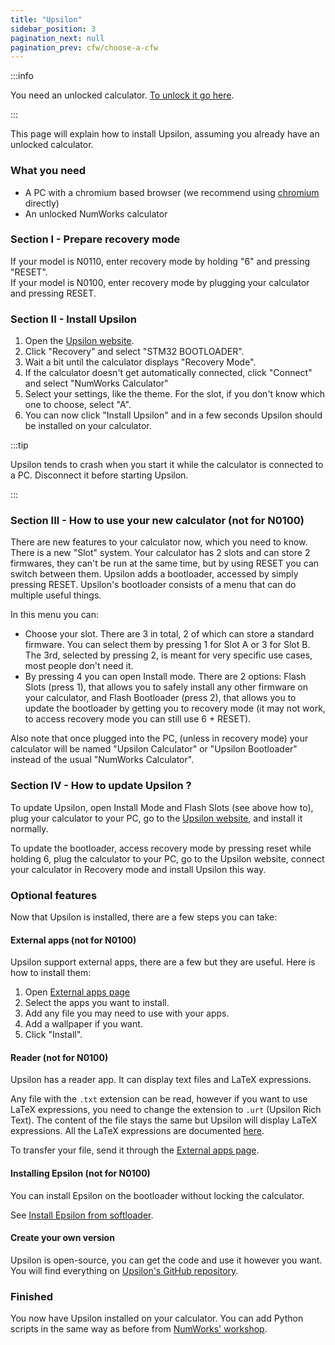 ```yaml
---
title: "Upsilon"
sidebar_position: 3
pagination_next: null
pagination_prev: cfw/choose-a-cfw
---
```


:::info

You need an unlocked calculator. [To unlock it go here](/docs/intro).

:::

This page will explain how to install Upsilon, assuming you already have an unlocked calculator.

### What you need

- A PC with a chromium based browser (we recommend using [chromium](https://www.chromium.org/chromium-projects/) directly)
- An unlocked NumWorks calculator

### Section I - Prepare recovery mode

If your model is N0110, enter recovery mode by holding "6" and pressing "RESET".<br/>
If your model is N0100, enter recovery mode by plugging your calculator and pressing RESET.

### Section II - Install Upsilon

1. Open the [Upsilon website](https://getupsilon.web.app/install).
2. Click "Recovery" and select "STM32 BOOTLOADER".
3. Wait a bit until the calculator displays "Recovery Mode".
4. If the calculator doesn't get automatically connected, click "Connect" and select "NumWorks Calculator"
5. Select your settings, like the theme. For the slot, if you don't know which one to choose, select "A".
6. You can now click "Install Upsilon" and in a few seconds Upsilon should be installed on your calculator.

:::tip

Upsilon tends to crash when you start it while the calculator is connected to a PC. Disconnect it before starting Upsilon.

:::

### Section III - How to use your new calculator (not for N0100)

There are new features to your calculator now, which you need to know.
There is a new "Slot" system. Your calculator has 2 slots and can store 2 firmwares, they can't be run at the same time, but by using RESET you can switch between them.
Upsilon adds a bootloader, accessed by simply pressing RESET. Upsilon's bootloader consists of a menu that can do multiple useful things.

In this menu you can:
- Choose your slot. There are 3 in total, 2 of which can store a standard firmware. You can select them by pressing 1 for Slot A or 3 for Slot B. The 3rd, selected by pressing 2, is meant for very specific use cases, most people don't need it.
- By pressing 4 you can open Install mode. There are 2 options: Flash Slots (press 1), that allows you to safely install any other firmware on your calculator, and Flash Bootloader (press 2), that allows you to update the bootloader by getting you to recovery mode (it may not work, to access recovery mode you can still use 6 + RESET).

Also note that once plugged into the PC, (unless in recovery mode) your calculator will be named "Upsilon Calculator" or "Upsilon Bootloader" instead of the usual "NumWorks Calculator".

### Section IV - How to update Upsilon ?

To update Upsilon, open Install Mode and Flash Slots (see above how to), plug your calculator to your PC, go to the [Upsilon website](https://getupsilon.web.app/install), and install it normally.

To update the bootloader, access recovery mode by pressing reset while holding 6, plug the calculator to your PC, go to the Upsilon website, connect your calculator in Recovery mode and install Upsilon this way.

### Optional features

Now that Upsilon is installed, there are a few steps you can take:

#### External apps (not for N0100)

Upsilon support external apps, there are a few but they are useful. Here is how to install them:
1. Open [External apps page](https://upsilonnumworks.github.io/Upsilon-External/)
2. Select the apps you want to install.
3. Add any file you may need to use with your apps.
4. Add a wallpaper if you want.
5. Click "Install".

#### Reader (not for N0100)

Upsilon has a reader app. It can display text files and LaTeX expressions.

Any file with the `.txt` extension can be read, however if you want to use LaTeX expressions, you need to change the extension to `.urt` (Upsilon Rich Text). The content of the file stays the same but Upsilon will display LaTeX expressions.
All the LaTeX expressions are documented [here](https://getupsilon.web.app/doc/reader).

To transfer your file, send it through the [External apps page](https://upsilonnumworks.github.io/Upsilon-External/).

#### Installing Epsilon (not for N0100)

You can install Epsilon on the bootloader without locking the calculator.

See [Install Epsilon from softloader](/docs/cfw/install-epsilon-from-softloader).


#### Create your own version

Upsilon is open-source, you can get the code and use it however you want. You will find everything on [Upsilon's GitHub repository](https://github.com/UpsilonNumworks/Upsilon).

### Finished

You now have Upsilon installed on your calculator. You can add Python scripts in the same way as before from [NumWorks' workshop](https://my.numworks.com/python/).
